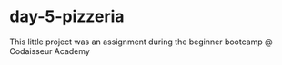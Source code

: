 # day-5-pizzeria

This little project was an assignment during the beginner bootcamp @ Codaisseur Academy
